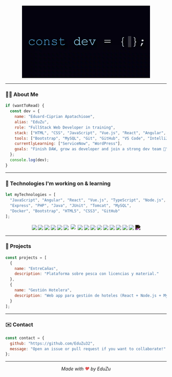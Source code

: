 <p align="center">
  <img src="const_dev_final.gif" alt="Dev GIF" width="400"/>
</p>

---

### 👨‍💻 About Me

```js
if (wantToRead) {
  const dev = {
    name: "Eduard-Ciprian Apatachioae",
    alias: "EduZu",
    role: "FullStack Web Developer in training",
    stack: ["HTML", "CSS", "JavaScript", "Vue.js", "React", "Angular", "Node.js", "PHP", "Java"],
    tools: ["Bootstrap", "MySQL", "Git", "GitHub", "VS Code", "IntelliJ"],
    currentlyLearning: ["ServiceNow", "WordPress"],
    goals: "Finish DAW, grow as developer and join a strong dev team 🚀"
  };
  console.log(dev);
}
```

---

### 🧠 Technologies I'm working on & learning

```js
let myTechnologies = [
  "JavaScript", "Angular", "React", "Vue.js", "TypeScript", "Node.js",
  "Express", "PHP", "Java", "JUnit", "Tomcat", "MySQL",
  "Docker", "Bootstrap", "HTML5", "CSS3", "GitHub"
];
```

<p align="center">
  <img src="https://cdn.jsdelivr.net/gh/devicons/devicon/icons/javascript/javascript-original.svg" width="40"/>
  <img src="https://cdn.jsdelivr.net/gh/devicons/devicon/icons/angularjs/angularjs-original.svg" width="40"/>
  <img src="https://cdn.jsdelivr.net/gh/devicons/devicon/icons/react/react-original.svg" width="40"/>
  <img src="https://cdn.jsdelivr.net/gh/devicons/devicon/icons/vuejs/vuejs-original.svg" width="40"/>
  <img src="https://cdn.jsdelivr.net/gh/devicons/devicon/icons/typescript/typescript-original.svg" width="40"/>
  <img src="https://cdn.jsdelivr.net/gh/devicons/devicon/icons/nodejs/nodejs-original.svg" width="40"/>
  <img src="https://cdn.jsdelivr.net/gh/devicons/devicon/icons/express/express-original.svg" width="40" style="background-color: white; padding: 2px; border-radius: 5px;"/>
  <img src="https://cdn.jsdelivr.net/gh/devicons/devicon/icons/php/php-original.svg" width="40"/>
  <img src="https://cdn.jsdelivr.net/gh/devicons/devicon/icons/java/java-original.svg" width="40"/>
  <img src="https://cdn.jsdelivr.net/gh/devicons/devicon/icons/junit/junit-plain.svg" width="40"/>
  <img src="https://cdn.jsdelivr.net/gh/devicons/devicon/icons/apachetomcat/apachetomcat-original-wordmark.svg" width="40" style="background-color: white; border-radius: 4px;"/>
  <img src="https://cdn.jsdelivr.net/gh/devicons/devicon/icons/mysql/mysql-original.svg" width="40"/>
  <img src="https://cdn.jsdelivr.net/gh/devicons/devicon/icons/docker/docker-original.svg" width="40"/>
  <img src="https://cdn.jsdelivr.net/gh/devicons/devicon/icons/bootstrap/bootstrap-original.svg" width="40"/>
  <img src="https://cdn.jsdelivr.net/gh/devicons/devicon/icons/html5/html5-original.svg" width="40"/>
  <img src="https://cdn.jsdelivr.net/gh/devicons/devicon/icons/css3/css3-original.svg" width="40"/>
  <img src="https://cdn.jsdelivr.net/gh/devicons/devicon/icons/github/github-original.svg" width="40" style="filter: invert(100%);"/>
</p>

---

### 📂 Projects
```js
const projects = [
  {
    name: "EntreCañas",
    description: "Plataforma sobre pesca con licencias y material."
  },
  {
    name: "Gestión Hotelera",
    description: "Web app para gestión de hoteles (React + Node.js + MySQL)."
  }
];
```

---

### ✉️ Contact
```js
const contact = {
  github: "https://github.com/EduZu32",
  message: "Open an issue or pull request if you want to collaborate!"
};
```

---

<p align="center">
  <em>Made with <span style="color: #e25555;">♥</span> by EduZu</em>
</p>
